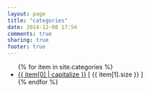 ```yaml
---
layout: page
title: "categories"
date: 2014-12-08 17:54
comments: true
sharing: true
footer: true
---
```


<ul>
{% for item in site.categories %}
    <li><a href="/blog/categories/{{item[0]}}"}}/">{{ item[0] | capitalize }}</a> [ {{ item[1].size }} ]</li>
{% endfor %}
</ul>